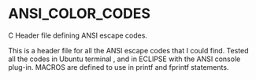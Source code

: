 # ANSI_COLOR_CODES
C Header file defining ANSI escape codes.

This is a header file for all the ANSI escape codes that I could find.
Tested all the codes in Ubuntu terminal , and in ECLIPSE with the ANSI console plug-in.
MACROS are defined to use in printf and fprintf statements.

